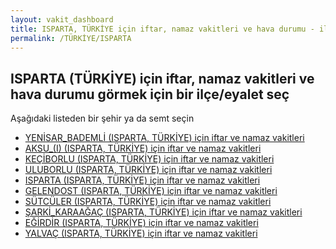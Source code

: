 ```yaml
---
layout: vakit_dashboard
title: ISPARTA, TÜRKİYE için iftar, namaz vakitleri ve hava durumu - ilçe/eyalet seç
permalink: /TÜRKİYE/ISPARTA
---
```


## ISPARTA (TÜRKİYE) için iftar, namaz vakitleri ve hava durumu  görmek için bir ilçe/eyalet seç

Aşağıdaki listeden bir şehir ya da semt seçin

* [YENİSAR_BADEMLİ (ISPARTA, TÜRKİYE) için iftar ve namaz vakitleri](/TÜRKİYE/ISPARTA/YENİSAR_BADEMLİ)
* [AKSU_(I) (ISPARTA, TÜRKİYE) için iftar ve namaz vakitleri](/TÜRKİYE/ISPARTA/AKSU_(I))
* [KEÇİBORLU (ISPARTA, TÜRKİYE) için iftar ve namaz vakitleri](/TÜRKİYE/ISPARTA/KEÇİBORLU)
* [ULUBORLU (ISPARTA, TÜRKİYE) için iftar ve namaz vakitleri](/TÜRKİYE/ISPARTA/ULUBORLU)
* [ISPARTA (ISPARTA, TÜRKİYE) için iftar ve namaz vakitleri](/TÜRKİYE/ISPARTA/ISPARTA)
* [GELENDOST (ISPARTA, TÜRKİYE) için iftar ve namaz vakitleri](/TÜRKİYE/ISPARTA/GELENDOST)
* [SÜTCÜLER (ISPARTA, TÜRKİYE) için iftar ve namaz vakitleri](/TÜRKİYE/ISPARTA/SÜTCÜLER)
* [ŞARKİ_KARAAĞAÇ (ISPARTA, TÜRKİYE) için iftar ve namaz vakitleri](/TÜRKİYE/ISPARTA/ŞARKİ_KARAAĞAÇ)
* [EĞİRDİR (ISPARTA, TÜRKİYE) için iftar ve namaz vakitleri](/TÜRKİYE/ISPARTA/EĞİRDİR)
* [YALVAÇ (ISPARTA, TÜRKİYE) için iftar ve namaz vakitleri](/TÜRKİYE/ISPARTA/YALVAÇ)

<script type="text/javascript">
  var GLOBAL_COUNTRY = 'TÜRKİYE';
  var GLOBAL_CITY = 'ISPARTA';
  var GLOBAL_STATE = 'ISPARTA';
</script>
